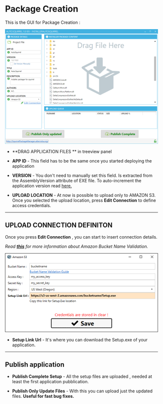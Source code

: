 # Package Creation

This is the GUI for Package Creation :

![Package Creation GUI](images/PackageCreatorGUI.png)

- **DRAG APPLICATION FILES ** in treeview panel

- **APP ID** - This field has to be the same once you started deploying the application

- **VERSION** - You don't need to manually set this field. Is extracted from the AssemblyVersion attribute of EXE file. To auto-increment the application version read [here.](VersionAutoIncrement.md)

- **UPLOAD LOCATION** - At now is possible to upload only to AMAZON S3. Once you selected the upload location, press **Edit Connection** to define access credentials.

___
## UPLOAD CONNECTION DEFINITON

Once you press **Edit Connection** , you can start to insert connection details.

*Read [**this**](http://docs.aws.amazon.com/awscloudtrail/latest/userguide/cloudtrail-s3-bucket-naming-requirements.html) for more information about Amazon Bucket Name Validation.*


![Connection Definition](images/connection_detail.png)

- **Setup Link Url** - It's where you can download the Setup.exe of your application.

___

## Publish application

- **Publish Complete Setup** - All the setup files are uploaded , needed at least the first application pubblication.

- **Publish Only Update Files** - With this you can upload just the updated files. **Useful for fast bug fixes.**
